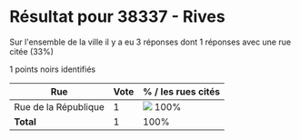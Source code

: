 # Résultat pour 38337 - Rives

Sur l'ensemble de la ville il y a eu 3 réponses dont 1 réponses avec une rue citée (33%)

1 points noirs identifiés

| Rue | Vote | % / les rues cités|
|-----|------|-------------------|
| Rue de la République | 1 | <img src="../../img/bar_100.gif" />&nbsp;100%|
| **Total** | 1 | 100%|
